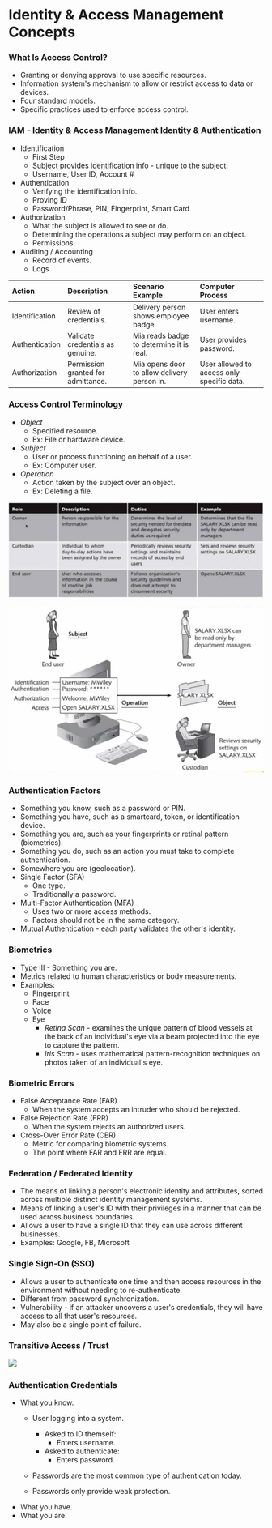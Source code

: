 # Identity & Access Management Concepts

### **What Is Access Control?**

* Granting or denying approval to use specific resources.
* Information system's mechanism to allow or restrict access to data or devices.
* Four standard models.
* Specific practices used to enforce access control.

### **IAM - Identity & Access Management** **Identity & Authentication**

* Identification
  * First Step
  * Subject provides identification info - unique to the subject.
  * Username, User ID, Account \#
* Authentication
  * Verifying the identification info.
  * Proving ID
  * Password/Phrase, PIN, Fingerprint, Smart Card
* Authorization
  * What the subject is allowed to see or do.
  * Determining the operations a subject may perform on an object.
  * Permissions.
* Auditing / Accounting
  * Record of events.
  * Logs

| Action | Description | Scenario Example | Computer Process |
| :--- | :--- | :--- | :--- |
| Identification | Review of credentials. | Delivery person shows employee badge. | User enters username. |
| Authentication | Validate credentials as genuine. | Mia reads badge to determine it is real. | User provides password. |
| Authorization | Permission granted for admittance. | Mia opens door to allow delivery person in. | User allowed to access only specific data. |

### **Access Control Terminology**

* _Object_
  * Specified resource.
  * Ex: File or hardware device.
* _Subject_
  * User or process functioning on behalf of a user.
  * Ex: Computer user.
* _Operation_
  * Action taken by the subject over an object.
  * Ex: Deleting a file.

![](../../.gitbook/assets/image%20%2811%29.png)

![](../../.gitbook/assets/image.png)

### **Authentication Factors**

* Something you know, such as a password or PIN.
* Something you have, such as a smartcard, token, or identification device.
* Something you are, such as your fingerprints or retinal pattern \(biometrics\).
* Something you do, such as an action you must take to complete authentication.
* Somewhere you are \(geolocation\).
* Single Factor \(SFA\)
  * One type.
  * Traditionally a password.
* Multi-Factor Authentication \(MFA\)
  * Uses two or more access methods.
  * Factors should not be in the same category.
* Mutual Authentication - each party validates the other's identity.

### **Biometrics**

* Type III - Something you are.
* Metrics related to human characteristics or body measurements.
* Examples:
  * Fingerprint
  * Face
  * Voice
  * Eye
    * _Retina Scan_ - examines the unique pattern of blood vessels at the back of an individual's eye via a beam projected into the eye to capture the pattern.
    * _Iris Scan_ - uses mathematical pattern-recognition techniques on photos taken of an individual's eye. 

### **Biometric Errors**

* False Acceptance Rate \(FAR\)
  * When the system accepts an intruder who should be rejected.
* False Rejection Rate \(FRR\)
  * When the system rejects an authorized users.
* Cross-Over Error Rate \(CER\)
  * Metric for comparing biometric systems.
  * The point where FAR and FRR are equal.

### **Federation / Federated Identity**

* The means of linking a person's electronic identity and attributes, sorted across multiple distinct identity management systems.
* Means of linking a user's ID with their privileges in a manner that can be used across business boundaries.
* Allows a user to have a single ID that they can use across different businesses.
* Examples: Google, FB, Microsoft

### **Single Sign-On \(SSO\)**

* Allows a user to authenticate one time and then access resources in the environment without needing to re-authenticate.
* Different from password synchronization.
* Vulnerability - if an attacker uncovers a user's credentials, they will have access to all that user's resources.
* May also be a single point of failure.

### **Transitive Access / Trust**

![](https://www.evernote.com/shard/s342/res/d5724b39-a4f5-d3aa-46a5-3a28e6ec0ddd)

### **Authentication Credentials**

* What you know.
  * User logging into a system.

    * Asked to ID themself:
      * Enters username.
    * Asked to authenticate:
      * Enters password.

  * Passwords are the most common type of authentication today.
  * Passwords only provide weak protection.
* What you have.
* What you are.



